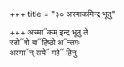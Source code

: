 +++
title = "३० अस्माकमिन्द्र भूतु"

+++
अस्मा᳓कम् इन्द्र भूतु ते  
स्तो᳓मो वा᳓हिष्ठो अ᳓न्तमः  
अस्मा᳓न् राये᳓ महे᳓ हिनु